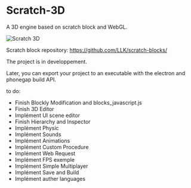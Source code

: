 # Scratch-3D
A 3D engine based on scratch block and WebGL.

![Scratch 3D](https://raw.githubusercontent.com/chtibizoux/Scratch-3D/master/ScreenShot.jpg)

Scratch block repository: https://github.com/LLK/scratch-blocks/

The project is in developpement.

Later, you can export your project to an executable with the electron and phonegap build API.

to do:

- Finish Blockly Modification and blocks_javascript.js
- Finish 3D Editor
- Implément UI scene editor
- Finish Hierarchy and Inspector
- Implément Physic
- Implément Sounds
- Implément Animations
- Implément Custom Procedure
- Implément Web Request
- Implément FPS exemple
- Implément Simple Multiplayer
- Implément Save and Build
- Implément auther languages
